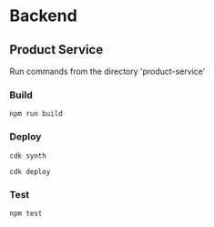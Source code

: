 # Backend

## Product Service

Run commands from the directory 'product-service'

### Build
`npm run build`


### Deploy
`cdk synth`

`cdk deploy`

### Test
`npm test`

